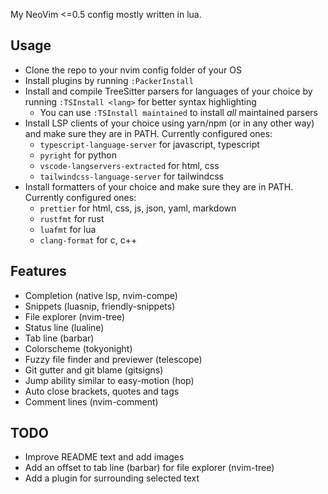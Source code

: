 My NeoVim <=0.5 config mostly written in lua.

## Usage
- Clone the repo to your nvim config folder of your OS
- Install plugins by running `:PackerInstall`
- Install and compile TreeSitter parsers for languages of your choice by running `:TSInstall <lang>` for better syntax highlighting
  - You can use `:TSInstall maintained` to install *all* maintained parsers
- Install LSP clients of your choice using yarn/npm (or in any other way) and make sure they are in PATH. Currently configured ones:
  - `typescript-language-server` for javascript, typescript
  - `pyright` for python
  - `vscode-langservers-extracted` for html, css
  - `tailwindcss-language-server` for tailwindcss
- Install formatters of your choice and make sure they are in PATH. Currently configured ones:
  - `prettier` for html, css, js, json, yaml, markdown
  - `rustfmt` for rust
  - `luafmt` for lua
  - `clang-format` for c, c++

## Features
- Completion (native lsp, nvim-compe)
- Snippets (luasnip, friendly-snippets)
- File explorer (nvim-tree)
- Status line (lualine)
- Tab line (barbar)
- Colorscheme (tokyonight)
- Fuzzy file finder and previewer (telescope)
- Git gutter and git blame (gitsigns)
- Jump ability similar to easy-motion (hop)
- Auto close brackets, quotes and tags
- Comment lines (nvim-comment)

## TODO
- Improve README text and add images
- Add an offset to tab line (barbar) for file explorer (nvim-tree)
- Add a plugin for surrounding selected text

